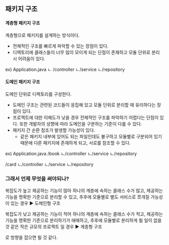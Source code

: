 ## 패키지 구조

#### 계층형 패키지 구조

계층형으로 패키지를 설계하는 방식이다.

* 전체적인 구조를 빠르게 파악할 수 있는 장점이 있다.
* 디렉토리에 클래스들이 너무 많이 모이게 되는 단점이 존재하고 모듈 단위로 분리 시 어려움이 있다.

ex)
Application.java
ㄴ /controller
ㄴ/service
ㄴ/repository

#### 도메인 패키지 구조

도메인 단위로 디렉토리를 구성한다.

* 도메인 구조는 관련된 코드들이 응집해 있고 모듈 단위로 분리할 때 유리하다는 장점이 있다.
*  프로젝트에 대한 이해도가 낮을 경우 전체적인 구조를 파악하기 어렵다는 단점이 있다. 또한 개발자의 성향에 따라 도메인을 구분하는 기준이 다를 수 있다.
* 패키지 간 순환 참조가 발생할 가능성이 있다.
  * 같은 패키지 내부에 있어도 되는 파일인데도 불구하고 모듈별로 구분되어 있기 때문에 다른 패키지에 존재하게 되고, 서로를 참조할 수 있다.

ex)
Application.java
/book
ㄴ/controller
ㄴ/service
ㄴ/repository

/card
ㄴ/controller
ㄴ/service
ㄴ/repository

### 그래서 언제 무엇을 써야되나?

복잡도가 높고 제공하는 기능이 많아 하나의 계층에 속하는 클래스 수가 많고,
제공하는 기능을 명확한 기준으로 분리할 수 있고,
추후에 모듈별로 별도 서비스로 쪼개질 가능성이 있는 경우
▶ 도메인형 구조

복잡도가 낮고 제공하는 기능이 적어 하나의 계층에 속하는 클래스 수가 적고,
제공하는 기능을 명확한 기준으로 분리하기가 애매하고,
추후에 모듈별로 분리하게 될 일이 없을 것 같은 작은 규모의 프로젝트 일 경우
▶ 계층형 구조

로 방향을 잡으면 될 것 같다.